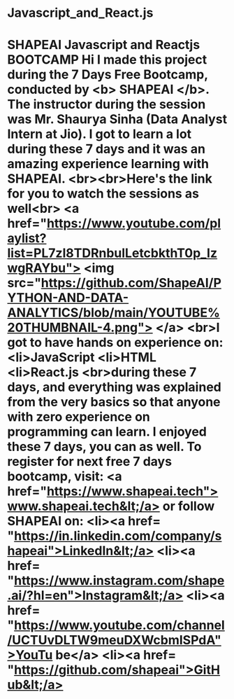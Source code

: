 # Javascript_and_React.js
# SHAPEAI Javascript and Reactjs BOOTCAMP Hi I made this project during the 7 Days Free Bootcamp, conducted by &lt;b> SHAPEAI &lt;/b>. The instructor during the session was Mr. Shaurya Sinha (Data Analyst Intern at Jio). I got to learn a lot during these 7 days and it was an amazing experience learning with SHAPEAI. &lt;br>&lt;br>Here's the link for you to watch the sessions as well&lt;br> &lt;a href="https://www.youtube.com/playlist?list=PL7zl8TDRnbulLetcbkthT0p_IzwgRAYbu"> &lt;img src="https://github.com/ShapeAI/PYTHON-AND-DATA-ANALYTICS/blob/main/YOUTUBE%20THUMBNAIL-4.png"> &lt;/a> &lt;br>I got to have hands on experience on: &lt;li>JavaScript &lt;li>HTML &lt;li>React.js &lt;br>during these 7 days, and everything was explained from the very basics so that anyone with zero experience on programming can learn. I enjoyed these 7 days, you can as well. To register for next free 7 days bootcamp, visit: &lt;a href="https://www.shapeai.tech"> www.shapeai.tech&lt;/a> or follow SHAPEAI on: &lt;li>&lt;a href= "https://in.linkedin.com/company/shapeai">LinkedIn&lt;/a> &lt;li>&lt;a href= "https://www.instagram.com/shape.ai/?hl=en">Instagram&lt;/a> &lt;li>&lt;a href= "https://www.youtube.com/channel/UCTUvDLTW9meuDXWcbmISPdA">YouTu be&lt;/a> &lt;li>&lt;a href= "https://github.com/shapeai">GitHub&lt;/a>
